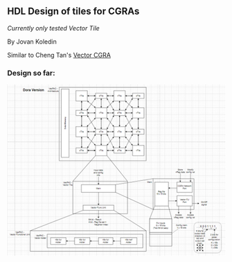## HDL Design of tiles for CGRAs

_Currently only tested Vector Tile_

By Jovan Koledin  

Similar to Cheng Tan's [Vector CGRA](https://github.com/tancheng/VectorCGRA/tree/352cb9be75ee4fd7294d110ba4d0bf6f855198e6)  

### Design so far:  
![alt text](/draw/arch_20250406.png)
